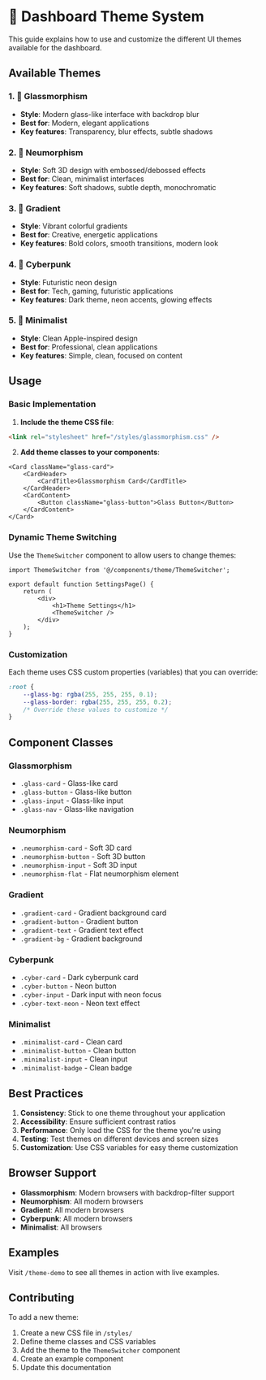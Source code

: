 # 🎨 Dashboard Theme System

This guide explains how to use and customize the different UI themes available for the dashboard.

## Available Themes

### 1. 🌟 Glassmorphism

-   **Style**: Modern glass-like interface with backdrop blur
-   **Best for**: Modern, elegant applications
-   **Key features**: Transparency, blur effects, subtle shadows

### 2. 🎯 Neumorphism

-   **Style**: Soft 3D design with embossed/debossed effects
-   **Best for**: Clean, minimalist interfaces
-   **Key features**: Soft shadows, subtle depth, monochromatic

### 3. 🌈 Gradient

-   **Style**: Vibrant colorful gradients
-   **Best for**: Creative, energetic applications
-   **Key features**: Bold colors, smooth transitions, modern look

### 4. 🌙 Cyberpunk

-   **Style**: Futuristic neon design
-   **Best for**: Tech, gaming, futuristic applications
-   **Key features**: Dark theme, neon accents, glowing effects

### 5. 🎨 Minimalist

-   **Style**: Clean Apple-inspired design
-   **Best for**: Professional, clean applications
-   **Key features**: Simple, clean, focused on content

## Usage

### Basic Implementation

1. **Include the theme CSS file**:

```html
<link rel="stylesheet" href="/styles/glassmorphism.css" />
```

2. **Add theme classes to your components**:

```tsx
<Card className="glass-card">
    <CardHeader>
        <CardTitle>Glassmorphism Card</CardTitle>
    </CardHeader>
    <CardContent>
        <Button className="glass-button">Glass Button</Button>
    </CardContent>
</Card>
```

### Dynamic Theme Switching

Use the `ThemeSwitcher` component to allow users to change themes:

```tsx
import ThemeSwitcher from '@/components/theme/ThemeSwitcher';

export default function SettingsPage() {
    return (
        <div>
            <h1>Theme Settings</h1>
            <ThemeSwitcher />
        </div>
    );
}
```

### Customization

Each theme uses CSS custom properties (variables) that you can override:

```css
:root {
    --glass-bg: rgba(255, 255, 255, 0.1);
    --glass-border: rgba(255, 255, 255, 0.2);
    /* Override these values to customize */
}
```

## Component Classes

### Glassmorphism

-   `.glass-card` - Glass-like card
-   `.glass-button` - Glass-like button
-   `.glass-input` - Glass-like input
-   `.glass-nav` - Glass-like navigation

### Neumorphism

-   `.neumorphism-card` - Soft 3D card
-   `.neumorphism-button` - Soft 3D button
-   `.neumorphism-input` - Soft 3D input
-   `.neumorphism-flat` - Flat neumorphism element

### Gradient

-   `.gradient-card` - Gradient background card
-   `.gradient-button` - Gradient button
-   `.gradient-text` - Gradient text effect
-   `.gradient-bg` - Gradient background

### Cyberpunk

-   `.cyber-card` - Dark cyberpunk card
-   `.cyber-button` - Neon button
-   `.cyber-input` - Dark input with neon focus
-   `.cyber-text-neon` - Neon text effect

### Minimalist

-   `.minimalist-card` - Clean card
-   `.minimalist-button` - Clean button
-   `.minimalist-input` - Clean input
-   `.minimalist-badge` - Clean badge

## Best Practices

1. **Consistency**: Stick to one theme throughout your application
2. **Accessibility**: Ensure sufficient contrast ratios
3. **Performance**: Only load the CSS for the theme you're using
4. **Testing**: Test themes on different devices and screen sizes
5. **Customization**: Use CSS variables for easy theme customization

## Browser Support

-   **Glassmorphism**: Modern browsers with backdrop-filter support
-   **Neumorphism**: All modern browsers
-   **Gradient**: All modern browsers
-   **Cyberpunk**: All modern browsers
-   **Minimalist**: All browsers

## Examples

Visit `/theme-demo` to see all themes in action with live examples.

## Contributing

To add a new theme:

1. Create a new CSS file in `/styles/`
2. Define theme classes and CSS variables
3. Add the theme to the `ThemeSwitcher` component
4. Create an example component
5. Update this documentation
